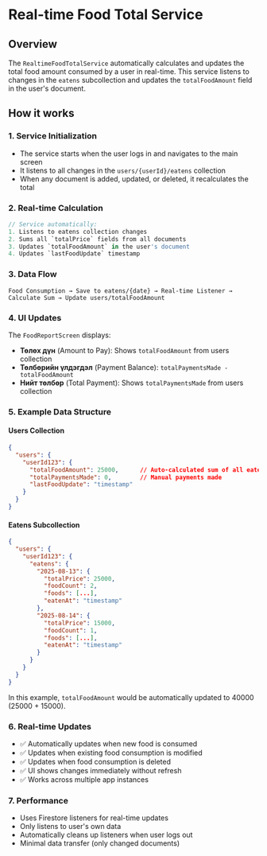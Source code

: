 # Real-time Food Total Service

## Overview
The `RealtimeFoodTotalService` automatically calculates and updates the total food amount consumed by a user in real-time. This service listens to changes in the `eatens` subcollection and updates the `totalFoodAmount` field in the user's document.

## How it works

### 1. Service Initialization
- The service starts when the user logs in and navigates to the main screen
- It listens to all changes in the `users/{userId}/eatens` collection
- When any document is added, updated, or deleted, it recalculates the total

### 2. Real-time Calculation
```dart
// Service automatically:
1. Listens to eatens collection changes
2. Sums all `totalPrice` fields from all documents  
3. Updates `totalFoodAmount` in the user's document
4. Updates `lastFoodUpdate` timestamp
```

### 3. Data Flow
```
Food Consumption → Save to eatens/{date} → Real-time Listener → Calculate Sum → Update users/totalFoodAmount
```

### 4. UI Updates
The `FoodReportScreen` displays:
- **Төлөх дүн** (Amount to Pay): Shows `totalFoodAmount` from users collection
- **Төлбөрийн үлдэгдэл** (Payment Balance): `totalPaymentsMade - totalFoodAmount`
- **Нийт төлбөр** (Total Payment): Shows `totalPaymentsMade` from users collection

### 5. Example Data Structure

#### Users Collection
```json
{
  "users": {
    "userId123": {
      "totalFoodAmount": 25000,      // Auto-calculated sum of all eatens
      "totalPaymentsMade": 0,        // Manual payments made
      "lastFoodUpdate": "timestamp"
    }
  }
}
```

#### Eatens Subcollection
```json
{
  "users": {
    "userId123": {
      "eatens": {
        "2025-08-13": {
          "totalPrice": 25000,
          "foodCount": 2,
          "foods": [...],
          "eatenAt": "timestamp"
        },
        "2025-08-14": {
          "totalPrice": 15000,
          "foodCount": 1,
          "foods": [...],
          "eatenAt": "timestamp"
        }
      }
    }
  }
}
```

In this example, `totalFoodAmount` would be automatically updated to 40000 (25000 + 15000).

### 6. Real-time Updates
- ✅ Automatically updates when new food is consumed
- ✅ Updates when existing food consumption is modified
- ✅ Updates when food consumption is deleted
- ✅ UI shows changes immediately without refresh
- ✅ Works across multiple app instances

### 7. Performance
- Uses Firestore listeners for real-time updates
- Only listens to user's own data
- Automatically cleans up listeners when user logs out
- Minimal data transfer (only changed documents)
